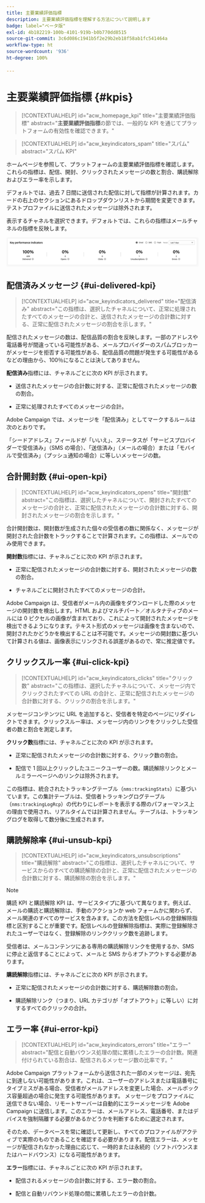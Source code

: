 ```yaml
---
title: 主要業績評価指標
description: 主要業績評価指標を理解する方法について説明します
badge: label="ベータ版"
exl-id: 4b182219-100b-4101-919b-b0b770dd8515
source-git-commit: 3c6d086c1941b5f2e29b2eb18f58ab1fc541464a
workflow-type: ht
source-wordcount: '936'
ht-degree: 100%

---
```


# 主要業績評価指標 {#kpis}

>[!CONTEXTUALHELP]
>id="acw_homepage_kpi"
>title="主要業績評価指標"
>abstract="**主要業績評価指標**&#x200B;の節では、一般的な KPI を通じてプラットフォームの有効性を確認できます。"

>[!CONTEXTUALHELP]
>id="acw_keyindicators_spam"
>title="スパム"
>abstract="スパム KPI"

ホームページを参照して、プラットフォームの主要業績評価指標を確認します。これらの指標は、配信、開封、クリックされたメッセージの数と割合、購読解除およびエラー率を示します。

デフォルトでは、過去 7 日間に送信された配信に対して指標が計算されます。カードの右上のセクションにあるドロップダウンリストから期間を変更できます。テストプロファイルに送信されたメッセージは除外されます。

表示するチャネルを選択できます。デフォルトでは、これらの指標はメールチャネルの指標を反映します。

![](assets/kpi.png)

## 配信済みメッセージ {#ui-delivered-kpi}

>[!CONTEXTUALHELP]
>id="acw_keyindicators_delivered"
>title="配信済み"
>abstract="この指標は、選択したチャネルについて、正常に処理されたすべてのメッセージの合計と、送信されたメッセージの合計数に対する、正常に配信されたメッセージの割合を示します。"

配信されたメッセージの数は、配信品質の割合を反映します。一部のアドレスや電話番号が間違っている可能性がある、メールプロバイダーのスパムブロッカーがメッセージを拒否する可能性がある、配信品質の問題が発生する可能性があるなどの理由から、100％になることは決してありません。

**配信済み**&#x200B;指標には、チャネルごとに次の KPI が示されます。

* 送信されたメッセージの合計数に対する、正常に配信されたメッセージの数の割合。

* 正常に処理されたすべてのメッセージの合計。

Adobe Campaign では、メッセージを「配信済み」としてマークするルールは次のとおりです。

「シードアドレス」フィールドが「いいえ」、ステータスが「サービスプロバイダーで受信済み」（SMS の場合）、「送信済み」（メールの場合）または「モバイルで受信済み」（プッシュ通知の場合）に等しいメッセージの数。


## 合計開封数 {#ui-open-kpi}

>[!CONTEXTUALHELP]
>id="acw_keyindicators_opens"
>title="開封数"
>abstract="この指標は、選択したチャネルについて、開封されたすべてのメッセージの合計と、正常に配信されたメッセージの合計数に対する、開封されたメッセージの割合を示します。"

合計開封数は、開封数が生成された個々の受信者の数に関係なく、メッセージが開封された合計数をトラックすることで計算されます。この指標は、メールでのみ使用できます。

**開封数**&#x200B;指標には、チャネルごとに次の KPI が示されます。

* 正常に配信されたメッセージの合計数に対する、開封されたメッセージの数の割合。

* チャネルごとに開封されたすべてのメッセージの合計。

Adobe Campaign は、受信者がメール内の画像をダウンロードした際のメッセージの開封数を検出します。HTML およびマルチパート／オルタナティブのメールには 0 ピクセルの画像が含まれており、これによって開封されたメッセージを検出できるようになります。テキスト形式のメッセージは画像を含まないので、開封されたかどうかを検出することは不可能です。メッセージの開封数に基づいて計算される値は、画像表示にリンクされる誤差があるので、常に推定値です。



## クリックスルー率 {#ui-click-kpi}

>[!CONTEXTUALHELP]
>id="acw_keyindicators_clicks"
>title="クリック数"
>abstract="この指標は、選択したチャネルについて、メッセージ内でクリックされたすべての URL の合計と、正常に配信されたメッセージの合計数に対する、クリックの割合を示します。"

メッセージコンテンツに URL を追加すると、受信者を特定のページにリダイレクトできます。クリックスルー率は、メッセージ内のリンクをクリックした受信者の数と割合を測定します。

**クリック数**&#x200B;指標には、チャネルごとに次の KPI が示されます。

* 正常に配信されたメッセージの合計数に対する、クリック数の割合。

* 配信で 1 回以上クリックしたユニークユーザーの数。購読解除リンクとメールミラーページへのリンクは除外されます。

この指標は、統合されたトラッキングテーブル（`nms:trackingStats`）に基づいています。この集計テーブルは、受信者トラッキングログテーブル（`nms:trackingLogRcp`）の代わりにレポートを表示する際のパフォーマンス上の理由で使用され、リアルタイムでは計算されません。テーブルは、トラッキングログを取得して数分後に生成されます。


## 購読解除率 {#ui-unsub-kpi}

>[!CONTEXTUALHELP]
>id="acw_keyindicators_unsubscriptions"
>title="購読解除"
>abstract="この指標は、選択したチャネルについて、サービスからのすべての購読解除の合計と、正常に配信されたメッセージの合計数に対する、購読解除の割合を示します。"

>[!NOTE]
>
> 購読 KPI と購読解除 KPI は、サービスタイプに基づいて異なります。例えば、メールの購読と購読解除は、手動のアクションか web フォームかに関わらず、メール関連のすべてのサービスを含みます。この方法を配信レベルの登録解除指標と区別することが重要です。配信レベルの登録解除指標は、実際に登録解除されたユーザーではなく、登録解除のリンククリック数を追跡します。

受信者は、メールコンテンツにある専用の購読解除リンクを使用するか、SMS に停止と返信することによって、メールと SMS からオプトアウトする必要があります。

**購読解除**&#x200B;指標には、チャネルごとに次の KPI が示されます。

* 正常に配信されたメッセージの合計数に対する、購読解除数の割合。

* 購読解除リンク（つまり、URL カテゴリが「オプトアウト」に等しい）に対するすべてのクリックの合計。


## エラー率 {#ui-error-kpi}

>[!CONTEXTUALHELP]
>id="acw_keyindicators_errors"
>title="エラー"
>abstract="配信と自動バウンス処理の間に累積したエラーの合計数。関連付けられている割合は、配信されるメッセージ数の比率です。"

Adobe Campaign プラットフォームから送信された一部のメッセージは、宛先に到達しない可能性があります。これは、ユーザーのアドレスまたは電話番号にタイプミスがある場合、受信者がメールアドレスを変更した場合、メールボックス容量超過の場合に発生する可能性があります。 メッセージをプロファイルに送信できない場合、リモートサーバーは自動的にエラーメッセージを Adobe Campaign に送信します。このエラーは、メールアドレス、電話番号、またはデバイスを強制隔離する必要があるかどうかを判断するために選定されます。

そのため、データベースを常に確認して更新し、すべてのプロファイルがアクティブで実際のものであることを確認する必要があります。配信エラーは、メッセージが配信されなかった理由に応じて、一時的または永続的（ソフトバウンスまたはハードバウンス）になる可能性があります。

**エラー**&#x200B;指標には、チャネルごとに次の KPI が示されます。

* 配信されるメッセージの合計数に対する、エラー数の割合。

* 配信と自動リバウンド処理の間に累積したエラーの合計数。
